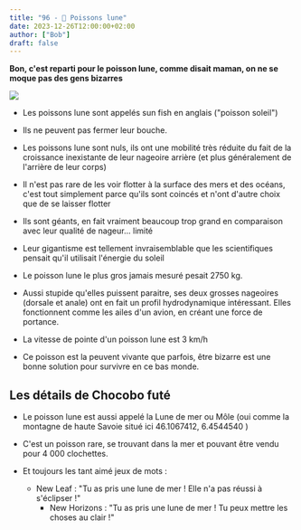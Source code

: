 ```yaml
---
title: "96 - 🐠 Poissons lune"
date: 2023-12-26T12:00:00+02:00
author: ["Bob"]
draft: false
---
```


**Bon, c'est reparti pour le poisson lune, comme disait maman, on ne se moque pas des gens bizarres**

![](/img/96.jpg)

- Les poissons lune sont appelés sun fish en anglais ("poisson soleil")

- Ils ne peuvent pas fermer leur bouche.

- Les poissons lune sont nuls, ils ont une mobilité très réduite du fait de la croissance inexistante de leur nageoire arrière (et plus généralement de l'arrière de leur corps)

- Il n'est pas rare de les voir flotter à la surface des mers et des océans, c'est tout simplement parce qu'ils sont coincés et n'ont d'autre choix que de se laisser flotter

- Ils sont géants, en fait vraiment beaucoup trop grand en comparaison avec leur qualité de nageur... limité

- Leur gigantisme est tellement invraisemblable que les scientifiques pensait qu'il utilisait l'énergie du soleil

- Le poisson lune le plus gros jamais mesuré pesait 2750 kg.

- Aussi stupide qu'elles puissent paraitre, ses deux grosses nageoires (dorsale et anale) ont en fait un profil hydrodynamique intéressant. Elles fonctionnent comme les ailes d'un avion, en créant une force de portance.

- La vitesse de pointe d'un poisson lune est 3 km/h  

- Ce poisson est la peuvent vivante que parfois, être bizarre est une bonne solution pour survivre en ce bas monde.

## Les détails de Chocobo futé

- Le poisson lune est aussi appelé la Lune de mer ou Môle (oui comme la montagne de haute Savoie situé ici 46.1067412, 6.4544540 )

- C'est un poisson rare, se trouvant dans la mer et pouvant être vendu pour 4 000 clochettes.

- Et toujours les tant aimé jeux de mots :
  - New Leaf : "Tu as pris une lune de mer ! Elle n'a pas réussi à s'éclipser !"
	- New Horizons : "Tu as pris une lune de mer ! Tu peux mettre les choses au clair !"
